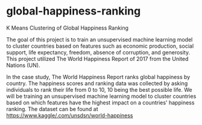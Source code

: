 # global-happiness-ranking

K Means Clustering of Global Happiness Ranking

The goal of this project is to train an unsupervised machine learning model to cluster countries based on features such as economic production, social support, life expectancy, freedom, absence of corruption, and generosity. This project utilized The World Happiness Report of 2017 from the United Nations (UN).

In the case study, The World Happiness Report ranks global happiness by country. The happiness scores and ranking data was collected by asking individuals to rank their life from 0 to 10, 10 being the best possible life. We will be training an unsupervised machine learning model to cluster countries based on which features have the highest impact on a countries' happiness ranking. The dataset can be found at https://www.kaggle/.com/unsdsn/world-happiness

